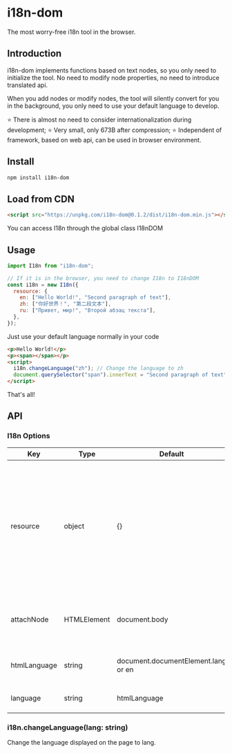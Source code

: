 # i18n-dom

The most worry-free i18n tool in the browser.

## Introduction

i18n-dom implements functions based on text nodes, so you only need to initialize the tool. No need to modify node properties, no need to introduce translated api.

When you add nodes or modify nodes, the tool will silently convert for you in the background, you only need to use your default language to develop.

⭐️ There is almost no need to consider internationalization during development;
⭐️ Very small, only 673B after compression;
⭐️ Independent of framework, based on web api, can be used in browser environment.

## Install

```sh
npm install i18n-dom
```

## Load from CDN

```html
<script src="https://unpkg.com/i18n-dom@0.1.2/dist/i18n-dom.min.js"></script>
```

You can access I18n through the global class I18nDOM

## Usage

```js
import I18n from "i18n-dom";

// If it is in the browser, you need to change I18n to I18nDOM
const i18n = new I18n({
  resource: {
    en: ["Hello World!", "Second paragraph of text"],
    zh: ["你好世界！", "第二段文本"],
    ru: ["Привет, мир!", "Второй абзац текста"],
  },
});
```

Just use your default language normally in your code

```html
<p>Hello World!</p>
<p><span></span></p>
<script>
  i18n.changeLanguage("zh"); // Change the language to zh
  document.querySelector("span").innerText = "Second paragraph of text"; // "第二段文本" will automatically appear on the page!
</script>
```

That's all!

## API

### I18n Options

| Key          | Type        | Default                             | Description                                                                                                                                           |
| ------------ | ----------- | ----------------------------------- | ----------------------------------------------------------------------------------------------------------------------------------------------------- |
| resource     | object      | {}                                  | The key is the language shorthand, and the value is an array containing all the text. The order of text needs to be consistent in different languages |
| attachNode   | HTMLElement | document.body                       | The root node of the text node that needs to be translated                                                                                            |
| htmlLanguage | string      | document.documentElement.lang or en | Default language for web pages                                                                                                                        |
| language     | string      | htmlLanguage                        | The current language of the page                                                                                                                      |

### i18n.changeLanguage(lang: string)

Change the language displayed on the page to lang.
